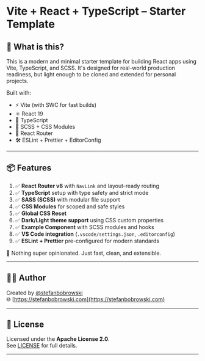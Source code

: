 # Vite + React + TypeScript – Starter Template

## 🚀 What is this?

This is a modern and minimal starter template for building React apps using Vite, TypeScript, and SCSS. It's designed for real-world production readiness, but light enough to be cloned and extended for personal projects.

Built with:

- ⚡ Vite (with SWC for fast builds)
- ⚛️ React 19
- 🧠 TypeScript
- 🎨 SCSS + CSS Modules
- 🎯 React Router
- 🛠️ ESLint + Prettier + EditorConfig

---

## 📦 Features

1. ✅ **React Router v6** with `NavLink` and layout-ready routing
2. ✅ **TypeScript** setup with type safety and strict mode
3. ✅ **SASS (SCSS)** with modular file support
4. ✅ **CSS Modules** for scoped and safe styles
5. ✅ **Global CSS Reset**
6. ✅ **Dark/Light theme support** using CSS custom properties
7. ✅ **Example Component** with SCSS modules and hooks
8. ✅ **VS Code integration** (`.vscode/settings.json`, `.editorconfig`)
9. ✅ **ESLint + Prettier** pre-configured for modern standards

🔧 Nothing super opinionated. Just fast, clean, and extensible.

---

## 🧑‍💻 Author

Created by [@stefanbobrowski](https://github.com/stefanbobrowski)  
🌐 [https://stefanbobrowski.com](https://stefanbobrowski.com)

---

## 📄 License

Licensed under the **Apache License 2.0**.  
See [LICENSE](./LICENSE) for full details.

---
